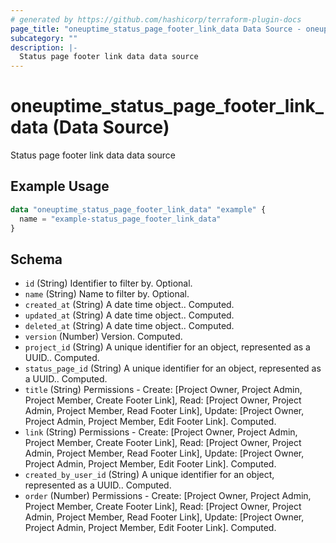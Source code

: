 ```yaml
---
# generated by https://github.com/hashicorp/terraform-plugin-docs
page_title: "oneuptime_status_page_footer_link_data Data Source - oneuptime"
subcategory: ""
description: |-
  Status page footer link data data source
---
```


# oneuptime_status_page_footer_link_data (Data Source)

Status page footer link data data source

## Example Usage

```terraform
data "oneuptime_status_page_footer_link_data" "example" {
  name = "example-status_page_footer_link_data"
}
```

## Schema

- `id` (String) Identifier to filter by. Optional.
- `name` (String) Name to filter by. Optional.
- `created_at` (String) A date time object.. Computed.
- `updated_at` (String) A date time object.. Computed.
- `deleted_at` (String) A date time object.. Computed.
- `version` (Number) Version. Computed.
- `project_id` (String) A unique identifier for an object, represented as a UUID.. Computed.
- `status_page_id` (String) A unique identifier for an object, represented as a UUID.. Computed.
- `title` (String) Permissions - Create: [Project Owner, Project Admin, Project Member, Create Footer Link], Read: [Project Owner, Project Admin, Project Member, Read Footer Link], Update: [Project Owner, Project Admin, Project Member, Edit Footer Link]. Computed.
- `link` (String) Permissions - Create: [Project Owner, Project Admin, Project Member, Create Footer Link], Read: [Project Owner, Project Admin, Project Member, Read Footer Link], Update: [Project Owner, Project Admin, Project Member, Edit Footer Link]. Computed.
- `created_by_user_id` (String) A unique identifier for an object, represented as a UUID.. Computed.
- `order` (Number) Permissions - Create: [Project Owner, Project Admin, Project Member, Create Footer Link], Read: [Project Owner, Project Admin, Project Member, Read Footer Link], Update: [Project Owner, Project Admin, Project Member, Edit Footer Link]. Computed.
